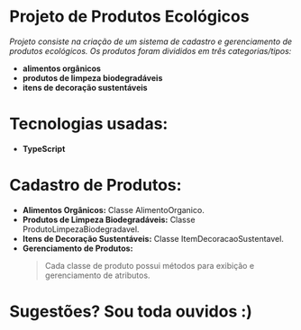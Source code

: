 # Projeto de Produtos Ecológicos


*Projeto consiste na criação de um sistema de cadastro e gerenciamento de produtos ecológicos.*
*Os produtos foram divididos em três categorias/tipos:*

- **alimentos orgânicos**
- **produtos de limpeza biodegradáveis**
- **itens de decoração sustentáveis**

# Tecnologias usadas:
- **TypeScript**


# Cadastro de Produtos:

- **Alimentos Orgânicos:** Classe AlimentoOrganico.
- **Produtos de Limpeza Biodegradáveis:** Classe ProdutoLimpezaBiodegradavel.
- **Itens de Decoração Sustentáveis:** Classe ItemDecoracaoSustentavel.
- **Gerenciamento de Produtos:**
   > Cada classe de produto possui métodos para exibição e gerenciamento de atributos.

# Sugestões? Sou toda ouvidos :)